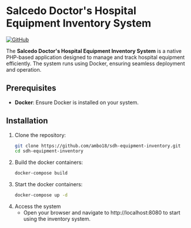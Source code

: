 # Salcedo Doctor's Hospital Equipment Inventory System  

[![GitHub](https://img.shields.io/badge/GitHub-Repository-blue?style=flat&logo=github)](https://github.com/ambo18/sdh-equipment-inventory)  

The **Salcedo Doctor's Hospital Equipment Inventory System** is a native PHP-based application designed to manage and track hospital equipment efficiently. The system runs using Docker, ensuring seamless deployment and operation.  

## Prerequisites  

- **Docker**: Ensure Docker is installed on your system.  

## Installation  

1. Clone the repository:  
   ```bash  
   git clone https://github.com/ambo18/sdh-equipment-inventory.git  
   cd sdh-equipment-inventory  

2. Build the docker containers:
    ```bash
    docker-compose build
3. Start the docker containers:
    ```bash
    docker-compose up -d
4. Access the system
    - Open your browser and navigate to http://localhost:8080 to start using the inventory system.